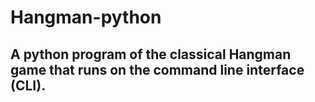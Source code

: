 # Hangman-python

## A python program of the classical Hangman game that runs on the command line interface (CLI).
